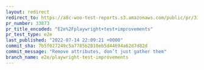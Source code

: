 ```yaml
---
layout: redirect
redirect_to: https://a8c-woo-test-reports.s3.amazonaws.com/public/pr/33873/e2e/index.html
pr_number: 33873
pr_title_encoded: "E2e%2Fplaywright+test+improvements"
pr_test_type: e2e
last_published: "2022-07-14 22:09:21 +0000"
commit_sha: 7b5f027249c5a7785b2810eb5d44694a62d7d82d
commit_message: "Remove attributes, don’t just gather them"
branch_name: e2e/playwright-test-improvements
---
```


